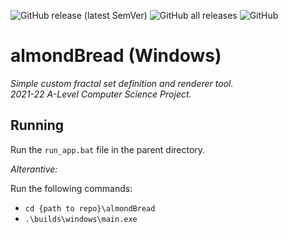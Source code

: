 ![GitHub release (latest SemVer)](https://img.shields.io/github/v/release/sammburr/almondbread?style=for-the-badge) ![GitHub all releases](https://img.shields.io/github/downloads/sammburr/almondBread/total?style=for-the-badge) ![GitHub](https://img.shields.io/github/license/sammburr/almondBread?style=for-the-badge)

# almondBread (Windows)

*Simple custom fractal set definition and renderer tool.*\
*2021-22 A-Level Computer Science Project.*


## Running

Run the ```run_app.bat``` file in the parent directory.

*Alterantive:*

Run the following commands:
- ```cd {path to repo}\almondBread```
- ```.\builds\windows\main.exe```
